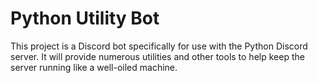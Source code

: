 Python Utility Bot
==================

This project is a Discord bot specifically for use with the Python Discord server. It will provide numerous utilities
and other tools to help keep the server running like a well-oiled machine.
